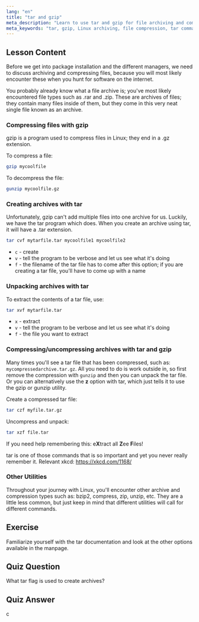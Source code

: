 ```yaml
---
lang: "en"
title: "tar and gzip"
meta_description: "Learn to use tar and gzip for file archiving and compression in Linux. Understand commands for creating, extracting, and compressing files. Get started with this beginner guide!"
meta_keywords: "tar, gzip, Linux archiving, file compression, tar command, gzip command, Linux tutorial, beginner Linux"
---
```


## Lesson Content

Before we get into package installation and the different managers, we need to discuss archiving and compressing files, because you will most likely encounter these when you hunt for software on the internet.

You probably already know what a file archive is; you've most likely encountered file types such as .rar and .zip. These are archives of files; they contain many files inside of them, but they come in this very neat single file known as an archive.

### Compressing files with gzip

gzip is a program used to compress files in Linux; they end in a .gz extension.

To compress a file:

```bash
gzip mycoolfile
```

To decompress the file:

```bash
gunzip mycoolfile.gz
```

### Creating archives with tar

Unfortunately, gzip can't add multiple files into one archive for us. Luckily, we have the tar program which does. When you create an archive using tar, it will have a .tar extension.

```bash
tar cvf mytarfile.tar mycoolfile1 mycoolfile2
```

- `c` - create
- `v` - tell the program to be verbose and let us see what it's doing
- `f` - the filename of the tar file has to come after this option; if you are creating a tar file, you'll have to come up with a name

### Unpacking archives with tar

To extract the contents of a tar file, use:

```bash
tar xvf mytarfile.tar
```

- `x` - extract
- `v` - tell the program to be verbose and let us see what it's doing
- `f` - the file you want to extract

### Compressing/uncompressing archives with tar and gzip

Many times you'll see a tar file that has been compressed, such as: `mycompressedarchive.tar.gz`. All you need to do is work outside in, so first remove the compression with `gunzip` and then you can unpack the tar file. Or you can alternatively use the **z** option with tar, which just tells it to use the gzip or gunzip utility.

Create a compressed tar file:

```bash
tar czf myfile.tar.gz
```

Uncompress and unpack:

```bash
tar xzf file.tar
```

If you need help remembering this: e**X**tract all **Z**ee **F**iles!

tar is one of those commands that is so important and yet you never really remember it. Relevant xkcd: <https://xkcd.com/1168/>

### Other Utilities

Throughout your journey with Linux, you'll encounter other archive and compression types such as: bzip2, compress, zip, unzip, etc. They are a little less common, but just keep in mind that different utilities will call for different commands.

## Exercise

Familiarize yourself with the tar documentation and look at the other options available in the manpage.

## Quiz Question

What tar flag is used to create archives?

## Quiz Answer

c
